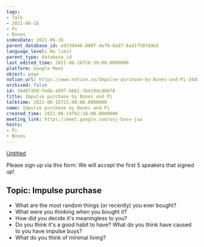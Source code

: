 ```yaml
---
tags:
- Talk
- 2021-06-16
- Pi
- Bones
indexDate: 2021-06-16
parent_database_id: e9339446-880f-4ef0-8ad7-8ad1f507dded
language_level: No limit
parent_type: database_id
last_edited_time: 2021-06-16T20:39:00.0000000
platform: Google Meet
object: page
notion_url: https://www.notion.so/Impulse-purchase-by-Bones-and-Pi-34d872b9fe6b4d97bb613b419dcd0678
archived: false
id: 34d872b9-fe6b-4d97-bb61-3b419dcd0678
title: Impulse purchase by Bones and Pi
talktime: 2021-06-16T21:00:00.0000000
name: Impulse purchase by Bones and Pi
created_time: 2021-06-14T02:34:00.0000000
meeting_link: https://meet.google.com/oxj-bvov-jua
hosts:
- Pi
- Bones
---
```


[Untitled](https://www.notion.so/cd877e06ad7149f69157f2c71bad5cca)   

Please sign up via this form:
We will accept the first  5 speakers  that signed up! 


## Topic: Impulse purchase

   - What are the most random things (or recently) you ever bought?
   - What were you thinking when you bought it?
   - How did you decide it's meaningless to you?
   - Do you think it's a good habit to have? What do you think have caused to you have impulse buys?
   - What do you think of minimal living?




